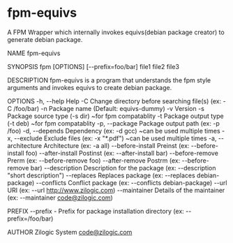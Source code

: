 # fpm-equivs
A FPM Wrapper which internally invokes equivs(debian package creator) to generate debian package.


NAME 
	fpm-equivs

SYNOPSIS
	fpm [OPTIONS] [--prefix=foo/bar] file1 file2 file3

DESCRIPTION
	fpm-equivs is a program that understands the fpm style arguments and invokes equivs to create debian package.

OPTIONS
-h, --help		 Help
-C			 Change directory before searching file(s) (ex: -C /foo/bar)
-n			 Package name (Default: equivs-dummy)
-v			 Version
-s			 Package source type (-s dir) ~for fpm compatablity
-t			 Package output type (-t deb) ~for fpm compatablity
-p, --package		 Package output path (ex: -p /foo)
-d, --depends		 Dependency (ex: -d gcc) ~can be used multiple times
-x, --exclude		 Exclude files (ex: -x "*.pdf") ~can be used multiple times
-a, --architecture	 Architecture (ex: -a all)
--before-install	 Preinst (ex: --before-install foo)
--after-install		 Postinst (ex: --after-install bar)
--before-remove		 Prerm (ex: --before-remove foo)
--after-remove		 Postrm (ex: --before-remove bar)
--description		 Description for the package (ex: --description "short description")
--replaces		 Replaces package (ex: --replaces debian-package)
--conflicts		 Conflict package (ex: --conflicts debian-package)
--url			 URI (ex: --url http://www.zilogic.com)
--maintainer		 Details of the maintainer (ex: --maintainer code@zilogic.com)

PREFIX
	--prefix  - Prefix for package installation directory (ex: --prefix=/foo/bar)

AUTHOR
	Zilogic System <code@zilogic.com>
